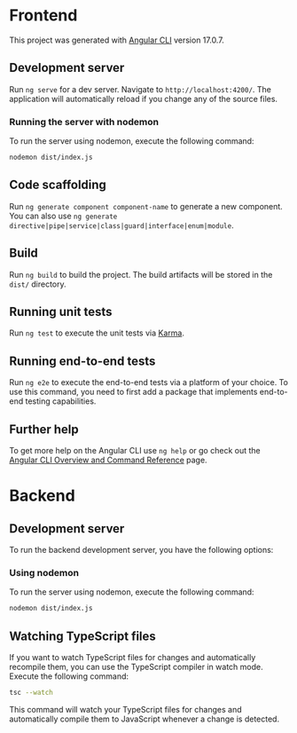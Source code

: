 # Frontend

This project was generated with [Angular CLI](https://github.com/angular/angular-cli) version 17.0.7.

## Development server

Run `ng serve` for a dev server. Navigate to `http://localhost:4200/`. The application will automatically reload if you change any of the source files.

### Running the server with nodemon

To run the server using nodemon, execute the following command:

```bash
nodemon dist/index.js
```

## Code scaffolding

Run `ng generate component component-name` to generate a new component. You can also use `ng generate directive|pipe|service|class|guard|interface|enum|module`.

## Build

Run `ng build` to build the project. The build artifacts will be stored in the `dist/` directory.

## Running unit tests

Run `ng test` to execute the unit tests via [Karma](https://karma-runner.github.io).

## Running end-to-end tests

Run `ng e2e` to execute the end-to-end tests via a platform of your choice. To use this command, you need to first add a package that implements end-to-end testing capabilities.

## Further help

To get more help on the Angular CLI use `ng help` or go check out the [Angular CLI Overview and Command Reference](https://angular.io/cli) page.


# Backend

## Development server

To run the backend development server, you have the following options:

### Using nodemon

To run the server using nodemon, execute the following command:

```bash
nodemon dist/index.js
```
## Watching TypeScript files

If you want to watch TypeScript files for changes and automatically recompile them, you can use the TypeScript compiler in watch mode. Execute the following command:

```bash
tsc --watch
```

This command will watch your TypeScript files for changes and automatically compile them to JavaScript whenever a change is detected.

